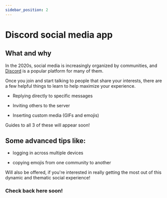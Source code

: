 ```yaml
---
sidebar_position: 2
---
```


# Discord social media app

## What and why

In the 2020s, social media is increasingly organized by communities, and [Discord](https://www.discord.com) is a popular platform for many of them.

Once you join and start talking to people that share your interests, there are a few helpful things to learn to help maximize your experience.

- Replying directly to specific messages

- Inviting others to the server

- Inserting custom media (GIFs and emojis)

Guides to all 3 of these will appear soon!

## Some advanced tips like:

- logging in across multiple devices

- copying emojis from one community to another

Will also be offered, if you're interested in really getting the most out of this dynamic and thematic social experience!

### Check back here soon!
